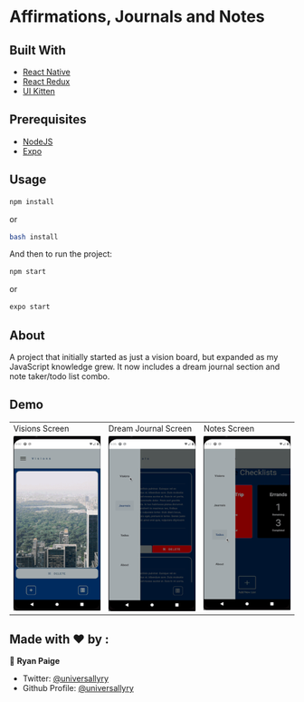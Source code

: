 # Affirmations, Journals and Notes

## Built With

- [React Native](https://reactnative.dev/)
- [React Redux](https://react-redux.js.org/)
- [UI Kitten](https://akveo.github.io/react-native-ui-kitten/)

## Prerequisites

- [NodeJS](https://nodejs.org)
- [Expo](https://expo.io/)

## Usage

```bash
npm install
```

or

```bash
bash install
```

And then to run the project:

```bash
npm start
```

or

```bash
expo start
```

## About

A project that initially started as just a vision board, but expanded as my JavaScript knowledge grew. It now includes a dream journal section and note taker/todo list combo.

## Demo

<table>
  <tr>
    <td>Visions Screen</td>
    <td>Dream Journal Screen</td>
    <td>Notes Screen</td>
  </tr>
  <tr>
    <td valign="top"><img src="demo/visions.gif"></td>
    <td valign="top"><img src="demo/journal.gif"></td>
    <td valign="top"><img src="demo/notes.gif"></td>
  </tr>
 </table>

## Made with ❤️ by :

👤 **Ryan Paige**

- Twitter: [@universallyry](https://twitter.com/universallyry)
- Github Profile: [@universallyry](https://github.com/universallyry)
